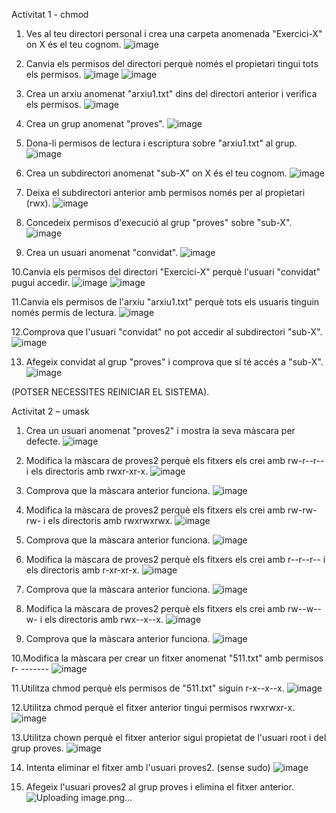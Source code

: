 Activitat 1 - chmod
1. Ves al teu directori personal i crea una carpeta anomenada "Exercici-X" on
X és el teu cognom.
![image](https://github.com/user-attachments/assets/a699449b-9630-498c-87fe-3fd2c5da28b0)

2. Canvia els permisos del directori perquè només el propietari tingui tots els
permisos.
![image](https://github.com/user-attachments/assets/23dde014-01ef-44de-9e40-9f99687be1a2)
![image](https://github.com/user-attachments/assets/5b52965d-6a83-4922-94f5-806136827d30)

4. Crea un arxiu anomenat "arxiu1.txt" dins del directori anterior i verifica els
permisos. ![image](https://github.com/user-attachments/assets/b1fbe86a-8ad4-4ed6-bc20-6a70b4c32b77)

5. Crea un grup anomenat "proves". ![image](https://github.com/user-attachments/assets/f6287251-2dab-4218-84f2-53c8f9ef191f)

6. Dona-li permisos de lectura i escriptura sobre "arxiu1.txt" al grup. ![image](https://github.com/user-attachments/assets/b01f8b16-bf0e-4cbd-975b-1cdc19ec1fd3)

7. Crea un subdirectori anomenat "sub-X" on X és el teu cognom. ![image](https://github.com/user-attachments/assets/d8d56ea6-5d3e-4bbb-93c4-705bb41e1dab)

8. Deixa el subdirectori anterior amb permisos només per al propietari (rwx). ![image](https://github.com/user-attachments/assets/a081f3e8-d6c5-430f-8551-50ee16f63188)

9. Concedeix permisos d'execució al grup "proves" sobre "sub-X". ![image](https://github.com/user-attachments/assets/871ed686-e613-4264-94a9-3bb06e5253a3)

10. Crea un usuari anomenat "convidat". ![image](https://github.com/user-attachments/assets/633982ab-e4b3-4865-9f8f-53f47ed32489)

10.Canvia els permisos del directori "Exercici-X" perquè l'usuari "convidat"
pugui accedir. ![image](https://github.com/user-attachments/assets/cc11eae7-eed2-4d97-b820-deebc5a14ec9)
![image](https://github.com/user-attachments/assets/61c5d297-2aa1-4a61-aa27-760887c9b070)

11.Canvia els permisos de l'arxiu "arxiu1.txt" perquè tots els usuaris tinguin
només permís de lectura. ![image](https://github.com/user-attachments/assets/3452afd3-716e-495a-ac39-8e64c297e888)

12.Comprova que l'usuari "convidat" no pot accedir al subdirectori "sub-X". ![image](https://github.com/user-attachments/assets/6accead9-12da-4613-9f5e-e617f9a82ab2)

13. Afegeix convidat al grup "proves" i comprova que sí té accés a "sub-X". ![image](https://github.com/user-attachments/assets/bc9448bb-26b3-4ad7-8bae-e2bda2af9495)

(POTSER NECESSITES REINICIAR EL SISTEMA).


Activitat 2 – umask
1. Crea un usuari anomenat "proves2" i mostra la seva màscara per defecte. ![image](https://github.com/user-attachments/assets/80705ca8-4f53-4f6f-84ab-0b5d55a26ba7)

2. Modifica la màscara de proves2 perquè els fitxers els crei amb rw-r--r-- i els
directoris amb rwxr-xr-x. ![image](https://github.com/user-attachments/assets/b383f676-4369-40b2-b013-c252d5ab0957)

3. Comprova que la màscara anterior funciona. ![image](https://github.com/user-attachments/assets/f652b958-2eef-4566-9c18-48fa4d11337b)

4. Modifica la màscara de proves2 perquè els fitxers els crei amb rw-rw-rw- i
els directoris amb rwxrwxrwx. ![image](https://github.com/user-attachments/assets/173f6b53-67c7-45cd-8b02-d4ecd623f1bd)

5. Comprova que la màscara anterior funciona. ![image](https://github.com/user-attachments/assets/cd1e765d-35c9-462f-80a8-eabafde61b3d)

6. Modifica la màscara de proves2 perquè els fitxers els crei amb r--r--r-- i els
directoris amb r-xr-xr-x. ![image](https://github.com/user-attachments/assets/546a7e71-d4e7-4c90-82e5-fe2b8fe528b5)


7. Comprova que la màscara anterior funciona. 
![image](https://github.com/user-attachments/assets/5a35cf15-d97a-4188-817d-1f216f9f1e7f)

8. Modifica la màscara de proves2 perquè els fitxers els crei amb rw--w--w- i
els directoris amb rwx--x--x. ![image](https://github.com/user-attachments/assets/21cc76d1-e5a9-49b1-881d-9425b77ebd8f)

9. Comprova que la màscara anterior funciona. ![image](https://github.com/user-attachments/assets/0cc46e91-266a-4c6b-b7b2-eec8d51a2b9a)

10.Modifica la màscara per crear un fitxer anomenat "511.txt" amb permisos r-
------- ![image](https://github.com/user-attachments/assets/44231581-3d7a-4f19-8947-ee423f24c6be)

11.Utilitza chmod perquè els permisos de "511.txt" siguin r-x--x--x. ![image](https://github.com/user-attachments/assets/656487db-1396-4d89-9df2-7704e6bb2cdb)

12.Utilitza chmod perquè el fitxer anterior tingui permisos rwxrwxr-x. ![image](https://github.com/user-attachments/assets/cd232f87-2767-4f7c-a382-0d05dd22865e)

13.Utilitza chown perquè el fitxer anterior sigui propietat de l'usuari root i del
grup proves. ![image](https://github.com/user-attachments/assets/ca87ce1f-b48f-4183-ad87-5b6d5ce101f5)

14. Intenta eliminar el fitxer amb l'usuari proves2. (sense sudo) ![image](https://github.com/user-attachments/assets/5b17e92c-3de4-4957-8671-2beecad16d59)

15. Afegeix l'usuari proves2 al grup proves i elimina el fitxer anterior. ![Uploading image.png…]()

